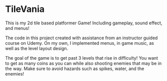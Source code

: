 # TileVania
This is my 2d tile based platformer Game! Including gameplay, sound effect, and menus!
 
The code in this project created with assistance from an instructor guided course on Udemy. On my own, I implemented menus, in game music, as well as the level layout design.
 
The goal of the game is to get past 3 levels that rise in difficulty! You want to get as many coins as you can while also shooting enemies that may be in the way. Make sure to avoid hazards such as spikes, water, and the enemies!
